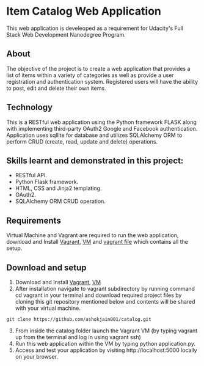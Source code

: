 Item Catalog Web Application  
===============================
This web application is develeoped as a requirement for Udacity's Full Stack Web Development Nanodegree Program. 

## About
The objective of the project is to create a web application that provides a list of items within a variety of categories as well as provide a user registration and authentication system. Registered users will have the ability to post, edit and delete their own items.

## Technology
This is a RESTful web application using the Python framework FLASK along with implementing third-party OAuth2 Google and Facebook authentication. Application uses sqllite for database and utilizes SQLAlchemy ORM to perform CRUD (create, read, update and delete) operations.

## Skills learnt and demonstrated in this project:
* RESTful API.
* Python Flask framework.
* HTML, CSS and Jinja2 templating.
* OAuth2.
* SQLAlchemy ORM CRUD operation. 

## Requirements

Virtual Machine and Vagrant are required to run the web application, download and Install [Vagrant](https://www.vagrantup.com/downloads.html), [VM](https://www.virtualbox.org/wiki/Downloads) and [vagrant file](https://github.com/udacity/fullstack-nanodegree-vm) which contains all the setup.

## Download and setup

1. Download and Install [Vagrant](https://www.vagrantup.com/downloads.html), [VM](https://www.virtualbox.org/wiki/Downloads) 
2. After installation navigate to vagrant subdirectory by running command cd vagrant in your terminal and download required project files by cloning this git repository mentioned below and contents will be shared with your virtual machine.
```
git clone https://github.com/ashokjain001/catalog.git
```
3. From inside the catalog folder launch the Vagrant VM (by typing vagrant up from the terminal and log in using vagrant ssh)
4. Run this web application within the VM by typing python application.py.
5. Access and test your application by visiting http://localhost:5000 locally on your browser.
